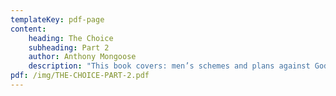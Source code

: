 ```yaml
---
templateKey: pdf-page
content:
    heading: The Choice
    subheading: Part 2
    author: Anthony Mongoose
    description: "This book covers: men’s schemes and plans against God, end of days - God’s plans for man."
pdf: /img/THE-CHOICE-PART-2.pdf
---
```

